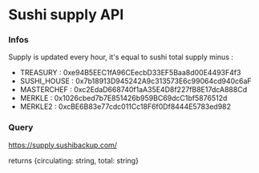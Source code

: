 # Sushi supply API

### Infos

Supply is updated every hour, it's equal to sushi total supply minus : 

* TREASURY : 0xe94B5EEC1fA96CEecbD33EF5Baa8d00E4493F4f3
* SUSHI_HOUSE : 0x7b18913D945242A9c313573E6c99064cd940c6aF
* MASTERCHEF : 0xc2EdaD668740f1aA35E4D8f227fB8E17dcA888Cd
* MERKLE : 0x1026cbed7b7E851426b959BC69dcC1bf5876512d
* MERKLE2 : 0xcBE6B83e77cdc011Cc18F6f0Df8444E5783ed982

### Query

https://supply.sushibackup.com/

returns {circulating: string, total: string}